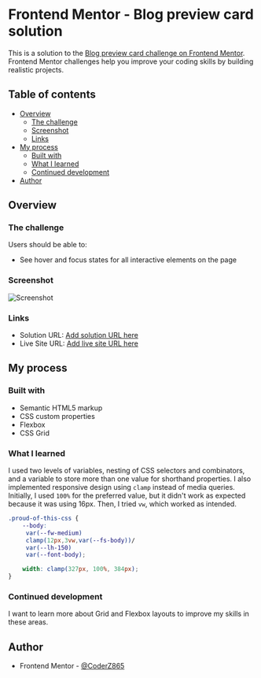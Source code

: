 # Frontend Mentor - Blog preview card solution

This is a solution to the [Blog preview card challenge on Frontend Mentor](https://www.frontendmentor.io/challenges/blog-preview-card-ckPaj01IcS). Frontend Mentor challenges help you improve your coding skills by building realistic projects. 

## Table of contents

- [Overview](#overview)
  - [The challenge](#the-challenge)
  - [Screenshot](#screenshot)
  - [Links](#links)
- [My process](#my-process)
  - [Built with](#built-with)
  - [What I learned](#what-i-learned)
  - [Continued development](#continued-development)
- [Author](#author)

## Overview

### The challenge

Users should be able to:

- See hover and focus states for all interactive elements on the page

### Screenshot

![Screenshot](./screenshot.jpg)

### Links

- Solution URL: [Add solution URL here](https://your-solution-url.com)
- Live Site URL: [Add live site URL here](https://your-live-site-url.com)

## My process

### Built with

- Semantic HTML5 markup
- CSS custom properties
- Flexbox
- CSS Grid


### What I learned

I used two levels of variables, nesting of CSS selectors and combinators, and a variable to store more than one value for shorthand properties. I also implemented responsive design using `clamp` instead of media queries. Initially, I used `100%` for the preferred value, but it didn't work as expected because it was using 16px. Then, I tried `vw`, which worked as intended.

```css
.proud-of-this-css {
    --body:
     var(--fw-medium)
     clamp(12px,3vw,var(--fs-body))/
     var(--lh-150)
     var(--font-body);

    width: clamp(327px, 100%, 384px);
}
```

### Continued development

I want to learn more about Grid and Flexbox layouts to improve my skills in these areas.


## Author

- Frontend Mentor - [@CoderZ865](https://www.frontendmentor.io/profile/CoderZ865)

